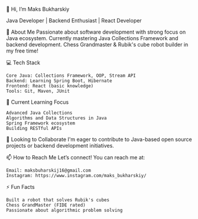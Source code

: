 👋 Hi, I’m Maks Bukharskiy

Java Developer | Backend Enthusiast | React Developer

🚀 About Me
Passionate about software development with strong focus on Java ecosystem.
Currently mastering Java Collections Framework and backend development.
Chess Grandmaster & Rubik's cube robot builder in my free time!

💻 Tech Stack

    Core Java: Collections Framework, OOP, Stream API
    Backend: Learning Spring Boot, Hibernate
    Frontend: React (basic knowledge)
    Tools: Git, Maven, JUnit

🌱 Current Learning Focus

    Advanced Java Collections
    Algorithms and Data Structures in Java
    Spring Framework ecosystem
    Building RESTful APIs

💞️ Looking to Collaborate
I'm eager to contribute to Java-based open source projects or backend development initiatives.

📫 How to Reach Me
Let’s connect! You can reach me at:

    Email: maksbuharskij16@gmail.com
    Instagram: https://www.instagram.com/maks_bukharskiy/

⚡ Fun Facts

    Built a robot that solves Rubik's cubes
    Chess GrandMaster (FIDE rated)
    Passionate about algorithmic problem solving
